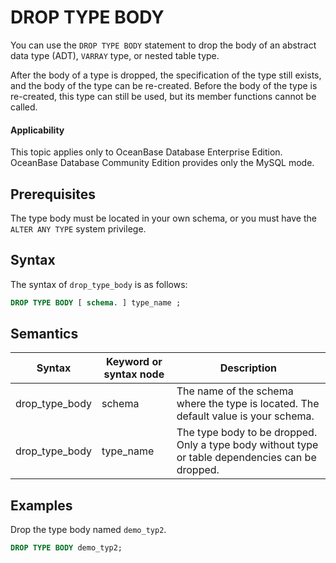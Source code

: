 DROP TYPE BODY
===================================

You can use the `DROP TYPE BODY` statement to drop the body of an abstract data type (ADT), `VARRAY` type, or nested table type.

After the body of a type is dropped, the specification of the type still exists, and the body of the type can be re-created. Before the body of the type is re-created, this type can still be used, but its member functions cannot be called.

  <main id="notice" >
    <h4>Applicability</h4>
    <p>This topic applies only to OceanBase Database Enterprise Edition. OceanBase Database Community Edition provides only the MySQL mode. </p>
  </main>

Prerequisites
-------------------------

The type body must be located in your own schema, or you must have the `ALTER ANY TYPE` system privilege.

Syntax
-----------------------

The syntax of `drop_type_body` is as follows:

```sql
DROP TYPE BODY [ schema. ] type_name ;
```



Semantics
-----------------------



| Syntax | Keyword or syntax node | Description |
|----------------|-----------|----------------------------------------------------|
| drop_type_body | schema | The name of the schema where the type is located. The default value is your schema.  |
| drop_type_body | type_name | The type body to be dropped.  Only a type body without type or table dependencies can be dropped.  |



Examples
-----------------------

Drop the type body named `demo_typ2`.

```sql
DROP TYPE BODY demo_typ2;
```


